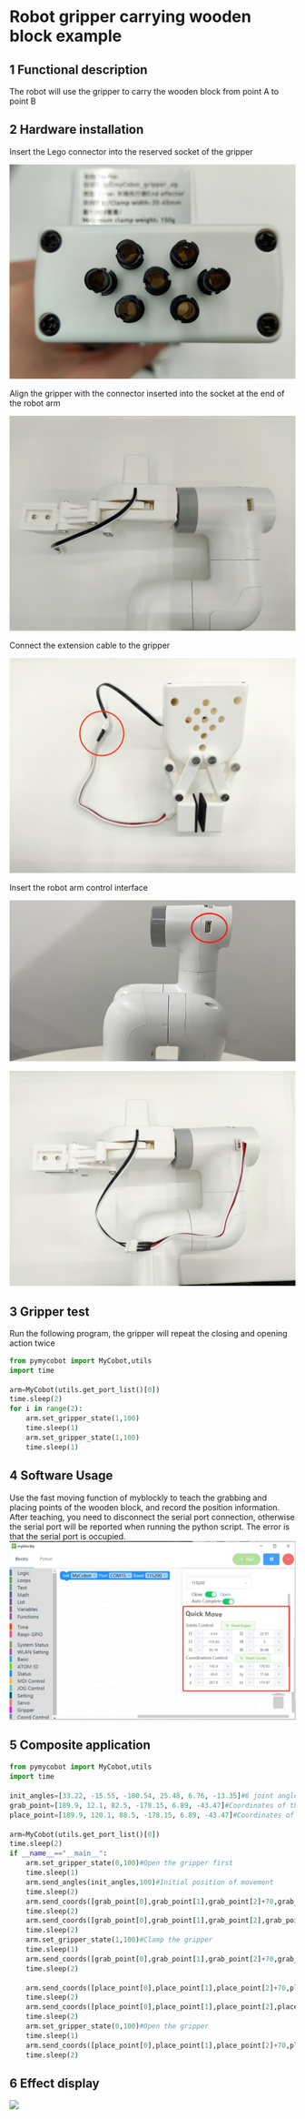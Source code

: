 # Robot gripper carrying wooden block example

## 1 Functional description
The robot will use the gripper to carry the wooden block from point A to point B

## 2 Hardware installation
Insert the Lego connector into the reserved socket of the gripper

![](./img/g0.jpg)

Align the gripper with the connector inserted into the socket at the end of the robot arm

![](./img/g1.jpg)

Connect the extension cable to the gripper

![](./img/g2.jpg)

Insert the robot arm control interface

![](./img/g3.png)

![](./img/g4.jpg)

## 3 Gripper test
Run the following program, the gripper will repeat the closing and opening action twice
```python
from pymycobot import MyCobot,utils
import time

arm=MyCobot(utils.get_port_list()[0])
time.sleep(2)
for i in range(2):
    arm.set_gripper_state(1,100)
    time.sleep(1)
    arm.set_gripper_state(1,100)
    time.sleep(1)
```
## 4 Software Usage
Use the fast moving function of myblockly to teach the grabbing and placing points of the wooden block, and record the position information. After teaching, you need to disconnect the serial port connection, otherwise the serial port will be reported when running the python script. The error is that the serial port is occupied.
![](./img/blockly.png)

## 5 Composite application
```python
from pymycobot import MyCobot,utils
import time

init_angles=[33.22, -15.55, -100.54, 25.48, 6.76, -13.35]#6 joint angles at the initial position
grab_point=[189.9, 12.1, 82.5, -178.15, 6.89, -43.47]#Coordinates of the grab point
place_point=[189.9, 120.1, 88.5, -178.15, 6.89, -43.47]#Coordinates of the placement point

arm=MyCobot(utils.get_port_list()[0])
time.sleep(2)
if __name__=="__main__":
    arm.set_gripper_state(0,100)#Open the gripper first
    time.sleep(1)
    arm.send_angles(init_angles,100)#Initial position of movement
    time.sleep(2)
    arm.send_coords([grab_point[0],grab_point[1],grab_point[2]+70,grab_point[3],grab_point[4],grab_point[5]],100,1)#Move to 70mm above the grab point
    time.sleep(2)
    arm.send_coords([grab_point[0],grab_point[1],grab_point[2],grab_point[3],grab_point[4],grab_point[5]],100,1)#Move to the grab point
    time.sleep(2)
    arm.set_gripper_state(1,100)#Clamp the gripper
    time.sleep(1)
    arm.send_coords([grab_point[0],grab_point[1],grab_point[2]+70,grab_point[3],grab_point[4],grab_point[5]],100,1)#Move to 70mm above the grab point
    time.sleep(2)
    
    arm.send_coords([place_point[0],place_point[1],place_point[2]+70,place_point[3],place_point[4],place_point[5]],100,1)#Move to 70mm above the placement point
    time.sleep(2)
    arm.send_coords([place_point[0],place_point[1],place_point[2],place_point[3],place_point[4],place_point[5]],100,1)#Move to the placement point
    time.sleep(2)
    arm.set_gripper_state(0,100)#Open the gripper
    time.sleep(1)
    arm.send_coords([place_point[0],place_point[1],place_point[2]+70,place_point[3],place_point[4],place_point[5]],100,1)#Move to 70mm above the placement point
    time.sleep(2)
```
## 6 Effect display
![](./img/arduino_gripper.gif)